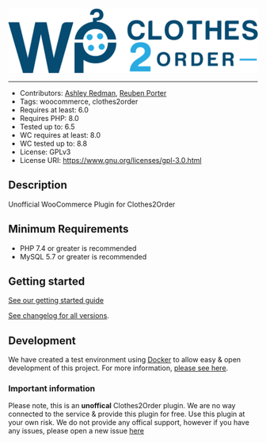 ![WPC2O](assets/readme-banner.png)

---

-   Contributors: [Ashley Redman](https://github.com/AshleyRedman), [Reuben Porter](https://github.com/ReubenPorter)
-   Tags: woocommerce, clothes2order
-   Requires at least: 6.0
-   Requires PHP: 8.0
-   Tested up to: 6.5
-   WC requires at least: 8.0
-   WC tested up to: 8.8
-   License: GPLv3
-   License URI: https://www.gnu.org/licenses/gpl-3.0.html

## Description

Unofficial WooCommerce Plugin for Clothes2Order

## Minimum Requirements

-   PHP 7.4 or greater is recommended
-   MySQL 5.7 or greater is recommended

## Getting started

[See our getting started guide](https://www.wpclothes2order.com/getting-started)

[See changelog for all versions](https://github.com/ajrsoftware/WPClothes2Order/releases).

## Development

We have created a test environment using [Docker](https://www.docker.com/) to allow easy & open development of this project.
For more information, [please see here](https://github.com/ajrsoftware/WPClothes2Order-test-env).

### Important information

Please note, this is an **unoffical** Clothes2Order plugin.
We are no way connected to the service & provide this plugin for free.
Use this plugin at your own risk. We do not provide any offical support, however if you have any issues, please open a new issue [here](https://github.com/ajrsoftware/WPClothes2Order/issues)
